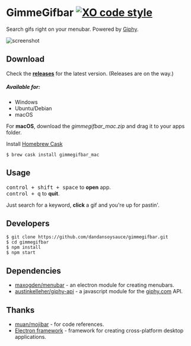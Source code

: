 # GimmeGifbar [![XO code style](https://img.shields.io/badge/code_style-XO-5ed9c7.svg)](https://github.com/sindresorhus/xo)

Search gifs right on your menubar. Powered by [Giphy](https://giphy.com/).

![screenshot](https://dandansoysauce.github.io/images/gimmegifbar_screen_2.png)

## Download

Check the **[releases](https://github.com/dandansoysauce/gimmegifbar/releases)** for the latest version.
(Releases are on the way.)

##### Available for:

- Windows
- Ubuntu/Debian
- macOS

For **macOS**, download the _gimmegifbar_mac.zip_ and drag it to your apps folder.

Install [Homebrew Cask](http://caskroom.io/)

```
$ brew cask install gimmegifbar_mac
```

## Usage

<kbd>control + shift + space</kbd> to **open** app.<br>
<kbd>control + q</kbd> to **quit**.

Just search for a keyword, **click** a gif and you're up for pastin'.

## Developers

``` 
$ git clone https://github.com/dandansoysauce/gimmegifbar.git
$ cd gimmegifbar
$ npm install
$ npm start
```

## Dependencies

- [maxogden/menubar](https://github.com/maxogden/menubar) - an electron module for creating menubars.
- [austinkelleher/giphy-api](https://github.com/austinkelleher/giphy-api) - a javascript module for the [giphy.com](https://giphy.com/) API.

## Thanks

- [muan/mojibar](https://github.com/muan/mojibar) - for code references.
- [Electron framework](http://electron.atom.io/) - framework for creating cross-platform desktop applications.
